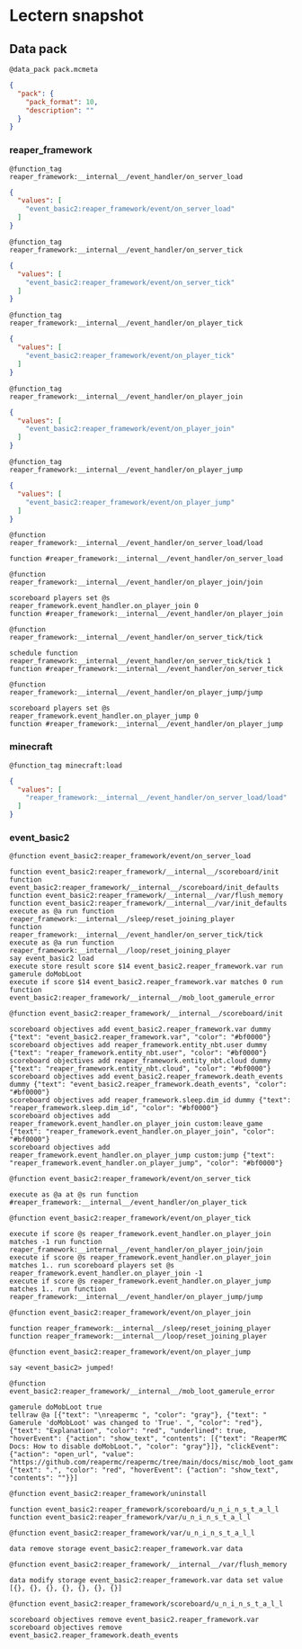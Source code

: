 # Lectern snapshot

## Data pack

`@data_pack pack.mcmeta`

```json
{
  "pack": {
    "pack_format": 10,
    "description": ""
  }
}
```

### reaper_framework

`@function_tag reaper_framework:__internal__/event_handler/on_server_load`

```json
{
  "values": [
    "event_basic2:reaper_framework/event/on_server_load"
  ]
}
```

`@function_tag reaper_framework:__internal__/event_handler/on_server_tick`

```json
{
  "values": [
    "event_basic2:reaper_framework/event/on_server_tick"
  ]
}
```

`@function_tag reaper_framework:__internal__/event_handler/on_player_tick`

```json
{
  "values": [
    "event_basic2:reaper_framework/event/on_player_tick"
  ]
}
```

`@function_tag reaper_framework:__internal__/event_handler/on_player_join`

```json
{
  "values": [
    "event_basic2:reaper_framework/event/on_player_join"
  ]
}
```

`@function_tag reaper_framework:__internal__/event_handler/on_player_jump`

```json
{
  "values": [
    "event_basic2:reaper_framework/event/on_player_jump"
  ]
}
```

`@function reaper_framework:__internal__/event_handler/on_server_load/load`

```mcfunction
function #reaper_framework:__internal__/event_handler/on_server_load
```

`@function reaper_framework:__internal__/event_handler/on_player_join/join`

```mcfunction
scoreboard players set @s reaper_framework.event_handler.on_player_join 0
function #reaper_framework:__internal__/event_handler/on_player_join
```

`@function reaper_framework:__internal__/event_handler/on_server_tick/tick`

```mcfunction
schedule function reaper_framework:__internal__/event_handler/on_server_tick/tick 1
function #reaper_framework:__internal__/event_handler/on_server_tick
```

`@function reaper_framework:__internal__/event_handler/on_player_jump/jump`

```mcfunction
scoreboard players set @s reaper_framework.event_handler.on_player_jump 0
function #reaper_framework:__internal__/event_handler/on_player_jump
```

### minecraft

`@function_tag minecraft:load`

```json
{
  "values": [
    "reaper_framework:__internal__/event_handler/on_server_load/load"
  ]
}
```

### event_basic2

`@function event_basic2:reaper_framework/event/on_server_load`

```mcfunction
function event_basic2:reaper_framework/__internal__/scoreboard/init
function event_basic2:reaper_framework/__internal__/scoreboard/init_defaults
function event_basic2:reaper_framework/__internal__/var/flush_memory
function event_basic2:reaper_framework/__internal__/var/init_defaults
execute as @a run function reaper_framework:__internal__/sleep/reset_joining_player
function reaper_framework:__internal__/event_handler/on_server_tick/tick
execute as @a run function reaper_framework:__internal__/loop/reset_joining_player
say event_basic2 load
execute store result score $14 event_basic2.reaper_framework.var run gamerule doMobLoot
execute if score $14 event_basic2.reaper_framework.var matches 0 run function event_basic2:reaper_framework/__internal__/mob_loot_gamerule_error
```

`@function event_basic2:reaper_framework/__internal__/scoreboard/init`

```mcfunction
scoreboard objectives add event_basic2.reaper_framework.var dummy {"text": "event_basic2.reaper_framework.var", "color": "#bf0000"}
scoreboard objectives add reaper_framework.entity_nbt.user dummy {"text": "reaper_framework.entity_nbt.user", "color": "#bf0000"}
scoreboard objectives add reaper_framework.entity_nbt.cloud dummy {"text": "reaper_framework.entity_nbt.cloud", "color": "#bf0000"}
scoreboard objectives add event_basic2.reaper_framework.death_events dummy {"text": "event_basic2.reaper_framework.death_events", "color": "#bf0000"}
scoreboard objectives add reaper_framework.sleep.dim_id dummy {"text": "reaper_framework.sleep.dim_id", "color": "#bf0000"}
scoreboard objectives add reaper_framework.event_handler.on_player_join custom:leave_game {"text": "reaper_framework.event_handler.on_player_join", "color": "#bf0000"}
scoreboard objectives add reaper_framework.event_handler.on_player_jump custom:jump {"text": "reaper_framework.event_handler.on_player_jump", "color": "#bf0000"}
```

`@function event_basic2:reaper_framework/event/on_server_tick`

```mcfunction
execute as @a at @s run function #reaper_framework:__internal__/event_handler/on_player_tick
```

`@function event_basic2:reaper_framework/event/on_player_tick`

```mcfunction
execute if score @s reaper_framework.event_handler.on_player_join matches -1 run function reaper_framework:__internal__/event_handler/on_player_join/join
execute if score @s reaper_framework.event_handler.on_player_join matches 1.. run scoreboard players set @s reaper_framework.event_handler.on_player_join -1
execute if score @s reaper_framework.event_handler.on_player_jump matches 1.. run function reaper_framework:__internal__/event_handler/on_player_jump/jump
```

`@function event_basic2:reaper_framework/event/on_player_join`

```mcfunction
function reaper_framework:__internal__/sleep/reset_joining_player
function reaper_framework:__internal__/loop/reset_joining_player
```

`@function event_basic2:reaper_framework/event/on_player_jump`

```mcfunction
say <event_basic2> jumped!
```

`@function event_basic2:reaper_framework/__internal__/mob_loot_gamerule_error`

```mcfunction
gamerule doMobLoot true
tellraw @a [{"text": "\nreapermc ", "color": "gray"}, {"text": " Gamerule 'doMobLoot' was changed to 'True'. ", "color": "red"}, {"text": "Explanation", "color": "red", "underlined": true, "hoverEvent": {"action": "show_text", "contents": [{"text": "ReaperMC Docs: How to disable doMobLoot.", "color": "gray"}]}, "clickEvent": {"action": "open_url", "value": "https://github.com/reapermc/reapermc/tree/main/docs/misc/mob_loot_gamerule.md"}}, {"text": ".", "color": "red", "hoverEvent": {"action": "show_text", "contents": ""}}]
```

`@function event_basic2:reaper_framework/uninstall`

```mcfunction
function event_basic2:reaper_framework/scoreboard/u_n_i_n_s_t_a_l_l
function event_basic2:reaper_framework/var/u_n_i_n_s_t_a_l_l
```

`@function event_basic2:reaper_framework/var/u_n_i_n_s_t_a_l_l`

```mcfunction
data remove storage event_basic2:reaper_framework.var data
```

`@function event_basic2:reaper_framework/__internal__/var/flush_memory`

```mcfunction
data modify storage event_basic2:reaper_framework.var data set value [{}, {}, {}, {}, {}, {}, {}]
```

`@function event_basic2:reaper_framework/scoreboard/u_n_i_n_s_t_a_l_l`

```mcfunction
scoreboard objectives remove event_basic2.reaper_framework.var
scoreboard objectives remove event_basic2.reaper_framework.death_events
```
